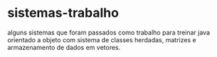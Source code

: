 # sistemas-trabalho

alguns sistemas que foram passados como trabalho para treinar java orientado a objeto com sistema de classes herdadas, matrizes e armazenamento de dados em vetores. 
